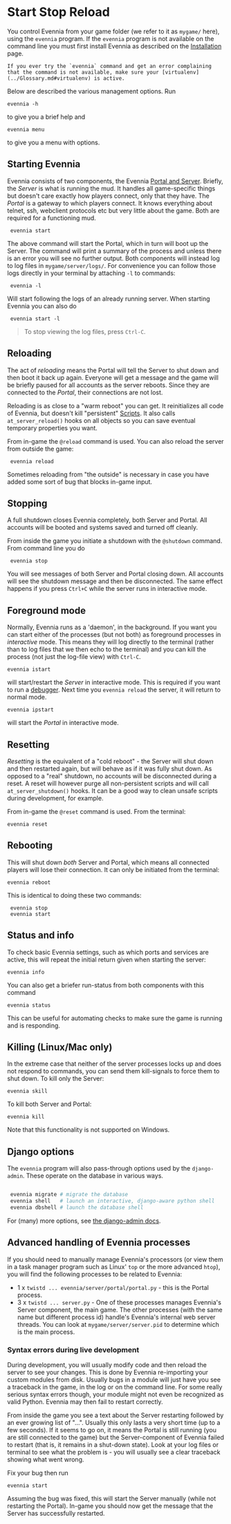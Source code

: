 # Start Stop Reload


You control Evennia from your game folder (we refer to it as `mygame/` here), using the `evennia`
program. If the `evennia` program is not available on the command line you must first install
Evennia as described on the [Installation](./Installation.md) page.

```{sidebar} evennia not found?
If you ever try the `evennia` command and get an error complaining that the command is not available, make sure your [virtualenv](../Glossary.md#virtualenv) is active. 
```

Below are described the various management options. Run

    evennia -h

to give you a brief help and

    evennia menu

to give you a menu with options.

## Starting Evennia

Evennia consists of two components, the Evennia [Portal and Server](../Components/Portal-And-Server.md).  Briefly,
the  *Server* is what is running the mud. It handles all game-specific things but doesn't care
exactly how players connect, only that they have. The *Portal* is a gateway to which players
connect. It knows everything about telnet, ssh, webclient protocols etc but very little about the
game. Both are required for a functioning mud.

     evennia start

The above command will start the Portal, which in turn will boot up the Server. The command will print a summary of the process and unless there is an error you will see no further output. Both components will instead log to log files in `mygame/server/logs/`. For convenience you can follow those logs directly in your terminal by attaching `-l` to commands:

     evennia -l

Will start following the logs of an already running server. When starting Evennia you can also do

     evennia start -l

> To stop viewing the log files, press `Ctrl-C`.

## Reloading

The act of *reloading* means the Portal will tell the Server to shut down and then boot it back up
again. Everyone will get a message and the game will be briefly paused for all accounts as the
server
reboots. Since they are connected to the *Portal*, their connections are not lost.


Reloading is as close to a "warm reboot" you can get. It reinitializes all code of Evennia, but
doesn't kill "persistent" [Scripts](../Components/Scripts.md). It also calls `at_server_reload()` hooks on all
objects so you
can save eventual temporary properties you want.

From in-game the `@reload` command is used. You can also reload the server from outside the game:

     evennia reload

Sometimes reloading from "the outside" is necessary in case you have added some sort of bug that
blocks in-game input.

## Stopping

A full shutdown closes Evennia completely, both Server and Portal. All accounts will be booted and
systems saved and turned off cleanly.

From inside the game you initiate a shutdown with the `@shutdown` command.  From command line you do

     evennia stop

You will see messages of both Server and Portal closing down. All accounts will see the shutdown
message and then be disconnected. The same effect happens if you press `Ctrl+C` while the server
runs in interactive mode.


## Foreground mode

Normally, Evennia runs as a 'daemon', in the background. If you want you can start either of the
processes (but not both) as foreground processes in *interactive* mode. This means they will log
directly to the terminal (rather than to log files that we then echo to the terminal) and you can
kill the process (not just the log-file view) with `Ctrl-C`.

    evennia istart

will start/restart the *Server* in interactive mode. This is required if you want to run a
[debugger](Debugging). Next time you `evennia reload` the server, it will return to normal mode.

    evennia ipstart

will start the *Portal* in interactive mode. 

## Resetting

*Resetting* is the equivalent of a "cold reboot" - the Server will shut down and then restarted
again, but will behave as if it was fully shut down. As opposed to a "real" shutdown, no accounts
will be disconnected during a
reset. A reset will however purge all non-persistent scripts and will call `at_server_shutdown()`
hooks. It can be a good way to clean unsafe scripts during development, for example.

From in-game the `@reset` command is used. From the terminal:

    evennia reset


## Rebooting

This will shut down *both* Server and Portal, which means all connected players will lose their
connection. It can only be initiated from the terminal:

    evennia reboot

This is identical to doing these two commands:

     evennia stop
     evennia start

## Status and info

To check basic Evennia settings, such as which ports and services are active, this will repeat the
initial return given when starting the server:

    evennia info

You can also get a briefer run-status from both components with this command

    evennia status

This can be useful for automating checks to make sure the game is running and is responding.


## Killing (Linux/Mac only)

In the extreme case that neither of the server processes locks up and does not respond to commands,
[]()you can send them kill-signals to force them to shut down. To kill only the Server:

    evennia skill

To kill both Server and Portal:

    evennia kill

Note that this functionality is not supported on Windows.


## Django options

The `evennia` program will also pass-through options used by the `django-admin`. These operate on the database in various ways.

```bash

 evennia migrate # migrate the database
 evennia shell   # launch an interactive, django-aware python shell
 evennia dbshell # launch the database shell

```

For (many) more options, see [the django-admin docs](https://docs.djangoproject.com/en/1.7/ref/django-admin/#usage).

## Advanced handling of Evennia processes

If you should need to manually manage Evennia's processors (or view them in a task manager program
such as Linux' `top` or the more advanced `htop`), you will find the following processes to be
related to Evennia:

* 1 x `twistd ... evennia/server/portal/portal.py` - this is the Portal process.
* 3 x `twistd ... server.py` - One of these processes manages Evennia's Server component, the main game. The other processes (with the same name but different process id) handle's Evennia's internal web server threads. You can look at `mygame/server/server.pid` to determine which is the main process. 

### Syntax errors during live development

During development, you will usually modify code and then reload the server to see your changes.
This is done by Evennia re-importing your custom modules from disk. Usually bugs in a module will
just have you see a traceback in the game, in the log or on the command line.  For some really
serious syntax errors though, your module might not even be recognized as valid Python. Evennia may
then fail to restart correctly.

From inside the game you see a text about the Server restarting followed by an ever growing list of
"...". Usually this only lasts a very short time (up to a few seconds). If it seems to go on, it
means the Portal is still running (you are still connected to the game) but the Server-component of
Evennia failed to restart (that is, it remains in a shut-down state). Look at your log files or
terminal to see what the problem is - you will usually see a clear traceback showing what went
wrong.

Fix your bug then run

    evennia start

Assuming the bug was fixed, this will start the Server manually (while not restarting the Portal).
In-game you should now get the message that the Server has successfully restarted.